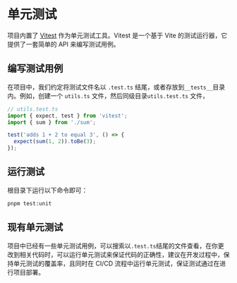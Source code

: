 # 单元测试

项目内置了 [Vitest](https://vitest.dev/) 作为单元测试工具。Vitest 是一个基于 Vite 的测试运行器，它提供了一套简单的 API 来编写测试用例。

## 编写测试用例

在项目中，我们约定将测试文件名以 `.test.ts` 结尾，或者存放到`__tests__`目录内。例如，创建一个 `utils.ts` 文件，然后同级目录`utils.test.ts` 文件，

```ts
// utils.test.ts
import { expect, test } from 'vitest';
import { sum } from './sum';

test('adds 1 + 2 to equal 3', () => {
  expect(sum(1, 2)).toBe(3);
});
```

## 运行测试

根目录下运行以下命令即可：

```bash
pnpm test:unit
```

## 现有单元测试

项目中已经有一些单元测试用例，可以搜索以`.test.ts`结尾的文件查看，在你更改到相关代码时，可以运行单元测试来保证代码的正确性，建议在开发过程中，保持单元测试的覆盖率，且同时在 CI/CD 流程中运行单元测试，保证测试通过在进行项目部署。
